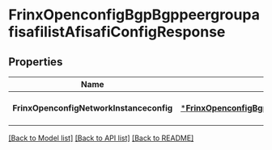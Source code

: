 # FrinxOpenconfigBgpBgppeergroupafisafilistAfisafiConfigResponse

## Properties
Name | Type | Description | Notes
------------ | ------------- | ------------- | -------------
**FrinxOpenconfigNetworkInstanceconfig** | [***FrinxOpenconfigBgpBgppeergroupafisafilistAfisafiConfig**](frinx.openconfig.bgp.bgppeergroupafisafilist.afisafi.Config.md) |  | [optional] [default to null]

[[Back to Model list]](../README.md#documentation-for-models) [[Back to API list]](../README.md#documentation-for-api-endpoints) [[Back to README]](../README.md)


